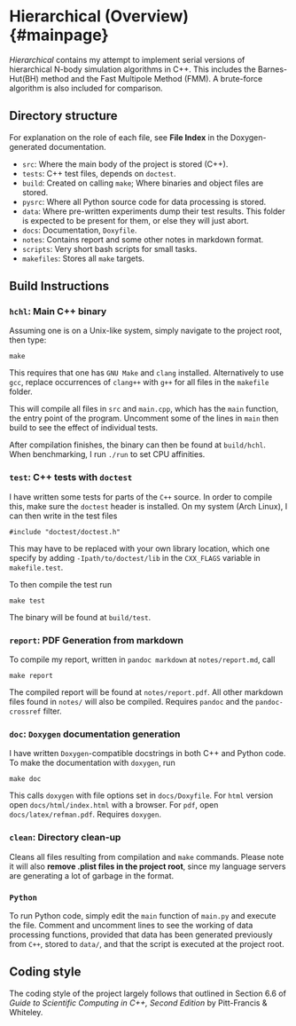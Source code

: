 # Hierarchical (Overview) {#mainpage}

_Hierarchical_ contains my attempt to implement serial versions of hierarchical
N-body simulation algorithms in C++. This includes the Barnes-Hut(BH) method and
the Fast Multipole Method (FMM). A brute-force algorithm is also included for
comparison.

## Directory structure

For explanation on the role of each file, see **File Index** in the
Doxygen-generated documentation.

- `src`: Where the main body of the project is stored (C++).
- `tests`: C++ test files, depends on `doctest`.
- `build`: Created on calling `make`; Where binaries and object files are
  stored.
- `pysrc`: Where all Python source code for data processing is stored.
- `data`: Where pre-written experiments dump their test results. This folder is
  expected to be present for them, or else they will just abort.
- `docs`: Documentation, `Doxyfile`.
- `notes`: Contains report and some other notes in markdown format.
- `scripts`: Very short bash scripts for small tasks.
- `makefiles`: Stores all `make` targets.

## Build Instructions

### `hchl`: Main C++ binary

Assuming one is on a Unix-like system, simply navigate to the project root, then
type:

~~~{.bash}
make
~~~

This requires that one has `GNU Make` and `clang` installed. Alternatively to
use `gcc`, replace occurrences of `clang++` with `g++` for all files in the
`makefile` folder.

This will compile all files in `src` and `main.cpp`, which has the `main`
function, the entry point of the program. Uncomment some of the lines in `main`
then build to see the effect of individual tests.

After compilation finishes, the binary can then be found at `build/hchl`. When
benchmarking, I run `./run` to set CPU affinities.

### `test`: C++ tests with `doctest`

I have written some tests for parts of the `C++` source. In order to compile
this, make sure the `doctest` header is installed. On my system (Arch Linux), I
can then write in the test files

~~~{.cpp}
#include "doctest/doctest.h"
~~~

This may have to be replaced with your own library location, which one specify
by adding `-Ipath/to/doctest/lib` in the `CXX_FLAGS` variable in
`makefile.test`.

To then compile the test run

~~~{.bash}
make test
~~~

The binary will be found at `build/test`.

### `report`: PDF Generation from markdown

To compile my report, written in `pandoc markdown` at `notes/report.md`, call

~~~{.bash}
make report
~~~

The compiled report will be found at `notes/report.pdf`. All other markdown
files found in `notes/` will also be compiled. Requires `pandoc` and the
`pandoc-crossref` filter.

### `doc`: `Doxygen` documentation generation

I have written `Doxygen`-compatible docstrings in both C++ and Python code. To
make the documentation with `doxygen`, run

~~~{.bash}
make doc
~~~

This calls `doxygen` with file options set in `docs/Doxyfile`. For `html`
version open `docs/html/index.html` with a browser. For `pdf`, open
`docs/latex/refman.pdf`. Requires `doxygen`.

### `clean`: Directory clean-up

Cleans all files resulting from compilation and `make` commands. Please note it
will also **remove .plist files in the project root**, since my language servers
are generating a lot of garbage in the format.

### `Python`

To run Python code, simply edit the `main` function of `main.py` and execute the
file. Comment and uncomment lines to see the working of data processing
functions, provided that data has been generated previously from `C++`, stored
to `data/`, and that the script is executed at the project root.

## Coding style

The coding style of the project largely follows that outlined in Section 6.6 of
_Guide to Scientific Computing in C++, Second Edition_ by Pitt-Francis &
Whiteley.
